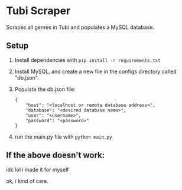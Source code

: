 # Tubi Scraper #

Scrapes all genres in Tubi and populates a MySQL database.

## Setup

1. Install dependencies with ```pip install -r requirements.txt```
2. Install MySQL, and create a new file in the configs directory called "db.json".
3. Populate the db.json file:

    ```
    {
        "host": "<localhost or remote database address>",
        "database": "<desired database name>",
        "user": "<username>",
        "password": "<password>"
    }

    ```
4. run the main.py file with ```python main.py```

## If the above doesn't work:

idc lol i made it for myself

ok, i kind of care.